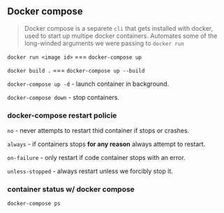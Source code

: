 ## Docker compose

> Docker compose is a separete `cli` that gets installed with docker, used to start up multipe docker containers. Automates some of the long-winded arguments we were passing to `docker run`

`docker run <image id>` === `docker-compose up`

`docker build .` === `docker-compose up --build`

`docker-compose up -d` - launch container in background.

`docker-compose down` - stop containers.

### docker-compose restart policie

`no` - never attempts to restart thid container if stops or crashes.

`always` - if containers stops **for any reason** always attempt to restart.

`on-failure` - only restart if code container stops with an error.

`unless-stopped` - always restart unless we forcibly stop it.

### container status w/ docker compose

`docker-compose ps`
